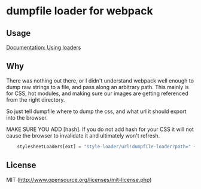 # dumpfile loader for webpack

## Usage

[Documentation: Using loaders](http://webpack.github.io/docs/using-loaders.html)


## Why

There was nothing out there, or I didn't understand webpack well enough to dump raw strings to a file, and pass along an arbitrary path.
This mainly is for CSS, hot modules, and making sure our images are getting referenced from the right directory.

So just tell dumpfile where to dump the css, and what url it should export into the browser.

MAKE SURE YOU ADD [hash]. If you do not add hash for your CSS it will not cause the browser to invalidate it and ultimately won't refresh.


``` javascript
    stylesheetLoaders[ext] = "style-loader/url!dumpfile-loader?path=" + path.resolve(__dirname, '../.../some/arbitrary/path/to/put/the/css/file/app.css') + "&browserUrl=themes/contour/css/app.css[hash]!sass-loader";
```

## License

MIT (http://www.opensource.org/licenses/mit-license.php)
